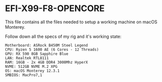 # EFI-X99-F8-OPENCORE
This file contains all the files needed to setup a working machine on macOS Monterey.

Follow down all the specs of my rig and it's working state:

```
Motherboard: ASRock B450M Steel Legend
CPU: Ryzen 5 1600 AE (6 Cores - 12 Threads) 
GPU: RX 590 8GB Sapphire Blue
LAN: Realtek RTL8111
RAM: 16GB - 2x 4GB DDR4 3000Mhz HyperX
NVME: 512GB NVME M.2 XPG
OS: macOS Monterey 12.3.1
SMBIOS: MacPro7,1
```
